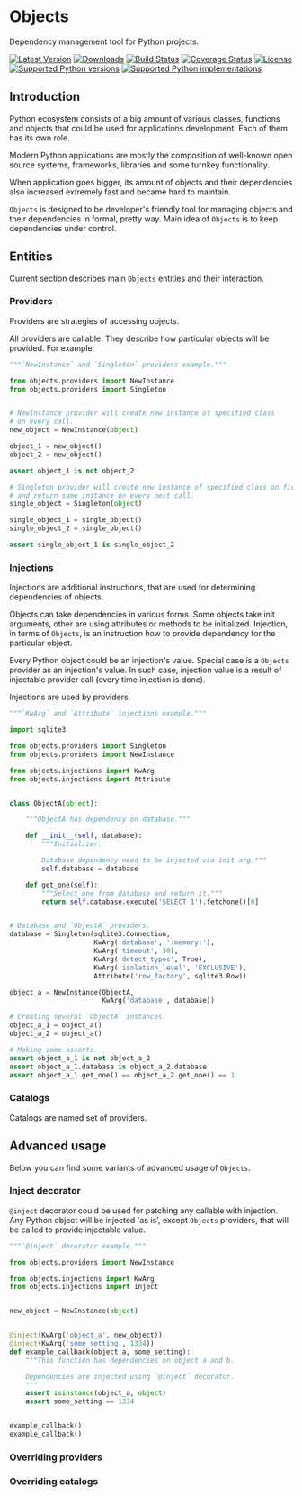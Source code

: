 # Objects

Dependency management tool for Python projects.

[![Latest Version](https://pypip.in/version/Objects/badge.svg)](https://pypi.python.org/pypi/Objects/)
[![Downloads](https://pypip.in/download/Objects/badge.svg)](https://pypi.python.org/pypi/Objects/)
[![Build Status](https://travis-ci.org/rmk135/objects.svg?branch=master)](https://travis-ci.org/rmk135/objects)
[![Coverage Status](https://coveralls.io/repos/rmk135/objects/badge.svg)](https://coveralls.io/r/rmk135/objects)
[![License](https://pypip.in/license/Objects/badge.svg)](https://pypi.python.org/pypi/Objects/)
[![Supported Python versions](https://pypip.in/py_versions/Objects/badge.svg)](https://pypi.python.org/pypi/Objects/)
[![Supported Python implementations](https://pypip.in/implementation/Objects/badge.svg)](https://pypi.python.org/pypi/Objects/)

## Introduction

Python ecosystem consists of a big amount of various classes, functions and 
objects that could be used for applications development. Each of them has its 
own role.

Modern Python applications are mostly the composition of well-known open 
source systems, frameworks, libraries and some turnkey functionality.

When application goes bigger, its amount of objects and their dependencies 
also increased extremely fast and became hard to maintain.

`Objects` is designed to be developer's friendly tool for managing objects 
and their dependencies in formal, pretty way. Main idea of `Objects` is to 
keep dependencies under control.

## Entities

Current section describes main `Objects` entities and their interaction.

### Providers

Providers are strategies of accessing objects.

All providers are callable. They describe how particular objects will be 
provided. For example:

```python
"""`NewInstance` and `Singleton` providers example."""

from objects.providers import NewInstance
from objects.providers import Singleton


# NewInstance provider will create new instance of specified class
# on every call.
new_object = NewInstance(object)

object_1 = new_object()
object_2 = new_object()

assert object_1 is not object_2

# Singleton provider will create new instance of specified class on first call,
# and return same instance on every next call.
single_object = Singleton(object)

single_object_1 = single_object()
single_object_2 = single_object()

assert single_object_1 is single_object_2
```

### Injections

Injections are additional instructions, that are used for determining 
dependencies of objects.

Objects can take dependencies in various forms. Some objects take init 
arguments, other are using attributes or methods to be initialized. Injection, 
in terms of `Objects`, is an instruction how to provide dependency for the 
particular object.

Every Python object could be an injection's value. Special case is a `Objects` 
provider as an injection's value. In such case, injection value is a result of 
injectable provider call (every time injection is done).

Injections are used by providers.

```python
"""`KwArg` and `Attribute` injections example."""

import sqlite3

from objects.providers import Singleton
from objects.providers import NewInstance

from objects.injections import KwArg
from objects.injections import Attribute


class ObjectA(object):

    """ObjectA has dependency on database."""

    def __init__(self, database):
        """Initializer.

        Database dependency need to be injected via init arg."""
        self.database = database

    def get_one(self):
        """Select one from database and return it."""
        return self.database.execute('SELECT 1').fetchone()[0]


# Database and `ObjectA` providers.
database = Singleton(sqlite3.Connection,
                     KwArg('database', ':memory:'),
                     KwArg('timeout', 30),
                     KwArg('detect_types', True),
                     KwArg('isolation_level', 'EXCLUSIVE'),
                     Attribute('row_factory', sqlite3.Row))

object_a = NewInstance(ObjectA,
                       KwArg('database', database))

# Creating several `ObjectA` instances.
object_a_1 = object_a()
object_a_2 = object_a()

# Making some asserts.
assert object_a_1 is not object_a_2
assert object_a_1.database is object_a_2.database
assert object_a_1.get_one() == object_a_2.get_one() == 1
```

### Catalogs

Catalogs are named set of providers.

## Advanced usage

Below you can find some variants of advanced usage of `Objects`.

### Inject decorator

`@inject` decorator could be used for patching any callable with injection.
Any Python object will be injected 'as is', except `Objects` providers, 
that will be called to provide injectable value.


```python
"""`@inject` decorator example."""

from objects.providers import NewInstance

from objects.injections import KwArg
from objects.injections import inject


new_object = NewInstance(object)


@inject(KwArg('object_a', new_object))
@inject(KwArg('some_setting', 1334))
def example_callback(object_a, some_setting):
    """This function has dependencies on object a and b.

    Dependencies are injected using `@inject` decorator.
    """
    assert isinstance(object_a, object)
    assert some_setting == 1334


example_callback()
example_callback()
```

### Overriding providers

### Overriding catalogs
